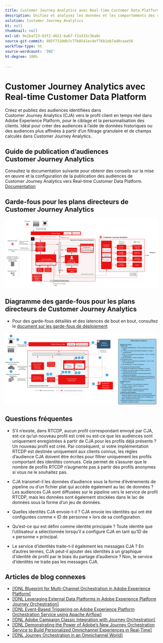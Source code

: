 ```yaml
---
title: Customer Journey Analytics avec Real-time Customer Data Platform
description: Unifiez et analysez les données et les comportements des clients sur l’ensemble du parcours client dans Customer Journey Analytics, publiez l’audience de CJA vers RTCDP.
solution: Customer Journey Analytics
kt: null
thumbnail: null
exl-id: 9e1ba723-63f2-4622-ba67-f2a315c3ba0c
source-git-commit: 985f7320db7c77b8541ec4ef76b1eb7ad0caae56
workflow-type: ht
source-wordcount: '392'
ht-degree: 100%

---
```


# Customer Journey Analytics avec Real-time Customer Data Platform

Créez et publiez des audiences identifiées dans Customer Journey Analytics (CJA) vers le profil client en temps réel dans Adobe Experience Platform, pour le ciblage et la personnalisation des clients. Idéal pour créer des audiences à l’aide de données historiques ou des audiences plus affinées à partir d’un filtrage granulaire et de champs calculés dans Customer Journey Analytics.

## Guide de publication d’audiences Customer Journey Analytics

Consultez la documentation suivante pour obtenir des conseils sur la mise en œuvre et la configuration de la publication des audiences de Customer Journey Analytics vers Real-time Customer Data Platform. [Documentation](https://experienceleague.adobe.com/docs/analytics-platform/using/cja-components/audiences/publish.html?lang=fr)

## Garde-fous pour les plans directeurs de Customer Journey Analytics

![Diagramme d’architecture](assets/CJA_RTCDP.svg)

## Diagramme des garde-fous pour les plans directeurs de Customer Journey Analytics

* Pour des garde-fous détaillés et des latences de bout en bout, consultez le [document sur les garde-fous de déploiement](../experience-platform/deployment/guardrails.md)

![Diagramme des garde-fous](../experience-platform/assets/CJA_guardrails.svg)

## Questions fréquentes

* S’il n’existe, dans RTCDP, aucun profil correspondant envoyé par CJA, est-ce qu’un nouveau profil est créé ou est-ce que les audiences sont uniquement enregistrées à partir de CJA pour les profils déjà présents ? Un nouveau profil est créé. Par conséquent, si votre implémentation RTCDP est destinée uniquement aux clients connus, les règles d’audience CJA doivent être écrites pour filtrer uniquement les profils comportant des identités connues. Cela permet de s’assurer que le nombre de profils RTCDP n’augmente pas à partir des profils anonymes si vous ne le souhaitez pas.

* CJA transmet-il les données d’audience sous la forme d’événements de pipeline ou d’un fichier plat qui accède également au lac de données ? Les audiences CJA sont diffusées sur le pipeline vers le service de profil RTCDP, mais les données sont également stockées dans le lac de données sous la forme d’un jeu de données.

* Quelles identités CJA envoie-t-il ? CJA envoie les identités qui ont été configurées comme « ID de personne » lors de sa configuration.

* Qu’est-ce qui est défini comme identité principale ? Toute identité que l’utilisateur a sélectionnée lorsqu’il a configuré CJA en tant qu’ID de « personne » principal.

* Le service d’identités traite-t-il également les messages CJA ? En d’autres termes, CJA peut-il ajouter des identités à un graphique d’identité de profil par le biais du partage d’audience ? Non, le service d’identités ne traite pas les messages CJA.

## Articles de blog connexes

* [[!DNL Blueprint for Multi-Channel Orchestration in Adobe Experience Platform]](https://medium.com/adobetech/blueprint-for-multi-channel-orchestration-in-adobe-experience-platform-c68317e94184)
* [[!DNL Leveraging External Data Platforms in Adobe Experience Platform Journey Orchestration]](https://medium.com/adobetech/leveraging-external-data-platforms-in-adobe-experience-platform-journey-orchestration-54fc6134fe17)
* [[!DNL Event-Based Triggering on Adobe Experience Platform Orchestration Service using Apache Airflow]](https://medium.com/adobetech/event-based-triggering-on-adobe-experience-platform-orchestration-service-using-apache-airflow-8607b28251f1)
* [[!DNL Adobe Campaign Classic Integration with Journey Orchestration]](https://medium.com/adobetech/adobe-campaign-classic-integration-with-journey-orchestration-ae577653281)
* [[!DNL Demonstrating the Power of Adobe’s New Journey Orchestration Service to Build Personalized Omnichannel Experiences in Real-Time]](https://medium.com/adobetech/demonstrating-the-power-of-adobes-new-journey-orchestration-service-to-build-personalized-aa60d88cd34)
* [[!DNL Journey Orchestration in an Omnichannel World]](https://medium.com/adobetech/journey-orchestration-in-an-omnichannel-world-3a2d32d556d9)
